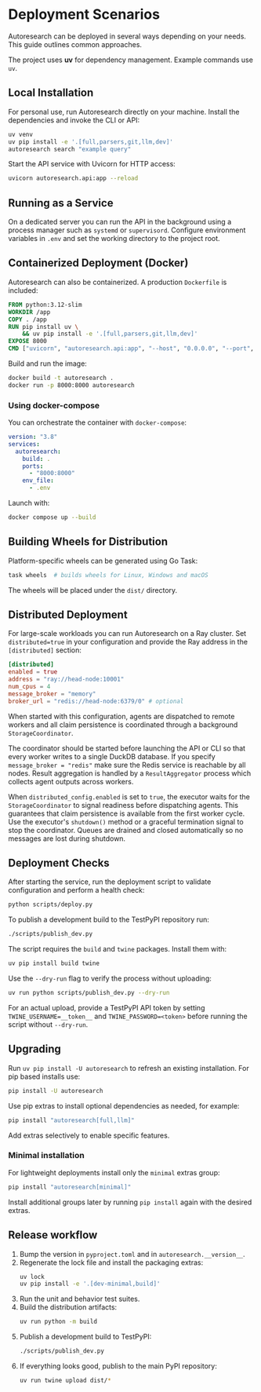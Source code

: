 # Deployment Scenarios

Autoresearch can be deployed in several ways depending on your needs. This guide outlines common approaches.

The project uses **uv** for dependency management. Example commands use `uv`.

## Local Installation

For personal use, run Autoresearch directly on your machine. Install the dependencies and invoke the CLI or API:

```bash
uv venv
uv pip install -e '.[full,parsers,git,llm,dev]'
autoresearch search "example query"
```

Start the API service with Uvicorn for HTTP access:

```bash
uvicorn autoresearch.api:app --reload
```

## Running as a Service

On a dedicated server you can run the API in the background using a process manager such as `systemd` or `supervisord`. Configure environment variables in `.env` and set the working directory to the project root.

## Containerized Deployment (Docker)

Autoresearch can also be containerized. A production `Dockerfile` is included:

```Dockerfile
FROM python:3.12-slim
WORKDIR /app
COPY . /app
RUN pip install uv \
    && uv pip install -e '.[full,parsers,git,llm,dev]'
EXPOSE 8000
CMD ["uvicorn", "autoresearch.api:app", "--host", "0.0.0.0", "--port", "8000"]
```

Build and run the image:

```bash
docker build -t autoresearch .
docker run -p 8000:8000 autoresearch
```

### Using docker-compose

You can orchestrate the container with `docker-compose`:

```yaml
version: "3.8"
services:
  autoresearch:
    build: .
    ports:
      - "8000:8000"
    env_file:
      - .env
```

Launch with:

```bash
docker compose up --build
```

## Building Wheels for Distribution

Platform-specific wheels can be generated using Go Task:

```bash
task wheels  # builds wheels for Linux, Windows and macOS
```

The wheels will be placed under the `dist/` directory.

## Distributed Deployment

For large-scale workloads you can run Autoresearch on a Ray cluster.  Set
`distributed=true` in your configuration and provide the Ray address in the
`[distributed]` section:

```toml
[distributed]
enabled = true
address = "ray://head-node:10001"
num_cpus = 4
message_broker = "memory"
broker_url = "redis://head-node:6379/0" # optional
```

When started with this configuration, agents are dispatched to remote workers and all
claim persistence is coordinated through a background `StorageCoordinator`.

The coordinator should be started before launching the API or CLI so that every
worker writes to a single DuckDB database. If you specify `message_broker = "redis"`
make sure the Redis service is reachable by all nodes. Result aggregation is
handled by a `ResultAggregator` process which collects agent outputs across
workers.

When `distributed_config.enabled` is set to `true`, the executor waits for the
`StorageCoordinator` to signal readiness before dispatching agents. This
guarantees that claim persistence is available from the first worker cycle. Use
the executor's `shutdown()` method or a graceful termination signal to stop the
coordinator. Queues are drained and closed automatically so no messages are
lost during shutdown.

## Deployment Checks

After starting the service, run the deployment script to validate configuration and perform a health check:

```bash
python scripts/deploy.py
```

To publish a development build to the TestPyPI repository run:

```bash
./scripts/publish_dev.py
```

The script requires the `build` and `twine` packages. Install them with:

```bash
uv pip install build twine
```

Use the `--dry-run` flag to verify the process without uploading:

```bash
uv run python scripts/publish_dev.py --dry-run
```

For an actual upload, provide a TestPyPI API token by setting
`TWINE_USERNAME=__token__` and `TWINE_PASSWORD=<token>` before running the
script without `--dry-run`.
## Upgrading
Run `uv pip install -U autoresearch` to refresh an existing installation.
For pip based installs use:
```bash
pip install -U autoresearch
```
Use pip extras to install optional dependencies as needed, for example:
```bash
pip install "autoresearch[full,llm]"
```
Add extras selectively to enable specific features.

### Minimal installation
For lightweight deployments install only the `minimal` extras group:
```bash
pip install "autoresearch[minimal]"
```
Install additional groups later by running `pip install` again with the desired
extras.

## Release workflow

1. Bump the version in `pyproject.toml` and in `autoresearch.__version__`.
2. Regenerate the lock file and install the packaging extras:
   ```bash
   uv lock
   uv pip install -e '.[dev-minimal,build]'
   ```
3. Run the unit and behavior test suites.
4. Build the distribution artifacts:
   ```bash
   uv run python -m build
   ```
5. Publish a development build to TestPyPI:
   ```bash
   ./scripts/publish_dev.py
   ```
6. If everything looks good, publish to the main PyPI repository:
   ```bash
   uv run twine upload dist/*
   ```

